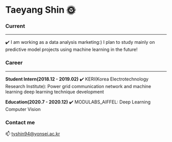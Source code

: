# Taeyang Shin 🌞

### Current
___
✔️ I am working as a data analysis marketing:) I plan to study mainly on predictive model projects using machine learning in the future!

### Career
___
**Student Intern(2018.12 - 2019.02)**
✔️ KERI(Korea Electrotechnology Research Institute): Power grid communication network and machine learning deep learning technique development

**Education(2020.7 - 2020.12)**
✔️ MODULABS_AIFFEL: Deep Learning Computer Vision

### Contact me
📫 tyshin94@yonsei.ac.kr
